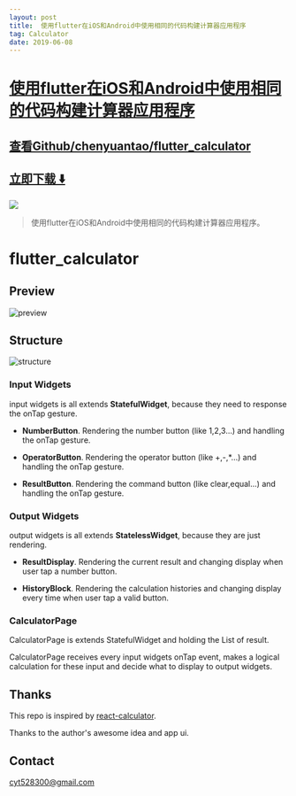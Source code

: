 ```yaml
---
layout: post
title:  使用flutter在iOS和Android中使用相同的代码构建计算器应用程序
tag: Calculator
date: 2019-06-08
---
```


# [使用flutter在iOS和Android中使用相同的代码构建计算器应用程序 ](http://github.com/chenyuantao/flutter_calculator) 



## [查看Github/chenyuantao/flutter_calculator](http://github.com/chenyuantao/flutter_calculator)
## [立即下载 ️⬇️ ](https://codeload.github.com/chenyuantao/flutter_calculator/zip/master) 


 
![](https://flutterawesome.com/content/images/2018/10/flutter_calculators.jpg)
 
>
> 使用flutter在iOS和Android中使用相同的代码构建计算器应用程序。
>

 
# flutter_calculator

## Preview

![preview](https://user-gold-cdn.xitu.io/2018/9/30/1662ad71fa520bae?imageslim)

## Structure

![structure](https://user-gold-cdn.xitu.io/2018/9/30/1662ac4720f10da4?imageView2/0/w/1280/h/960/format/webp/ignore-error/1)

### Input Widgets

input widgets is all extends **StatefulWidget**, because they need to response the onTap gesture.

* **NumberButton**. Rendering the number button (like 1,2,3...) and handling the onTap gesture.

* **OperatorButton**. Rendering the operator button (like +,-,*...)  and handling the onTap gesture.

* **ResultButton**. Rendering the command button (like clear,equal...)  and handling the onTap gesture.


### Output Widgets

output widgets is all extends **StatelessWidget**, because they are just rendering.

* **ResultDisplay**. Rendering the current result and changing display when user tap a number button.

* **HistoryBlock**. Rendering the calculation histories and changing display every time when user tap a valid button.

### CalculatorPage

CalculatorPage is extends StatefulWidget and holding the List of result. 

CalculatorPage receives every input widgets onTap event, makes a logical calculation for these input and decide what to display to output widgets.

## Thanks

This repo is inspired by [react-calculator](https://github.com/benoitvallon/react-native-nw-react-calculator). 

Thanks to the author's awesome idea and app ui.

## Contact

cyt528300@gmail.com

